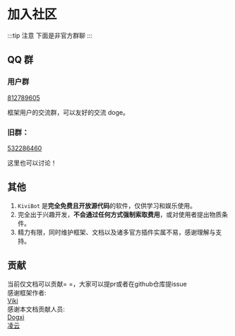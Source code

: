 # 加入社区

:::tip 注意
下面是非官方群聊
:::

## QQ 群

### 用户群

[812789605](https://qm.qq.com/cgi-bin/qm/qr?k=fteC6GcYQzcT1nnaBYDVbRWCIUkpIQrk&jump_from=webapi&authKey=GlN8HuZgPU0ze6EMYWk/8ZS5OGKtKZKxWzZjrj/NWMWEXHXVGpDrxJsmZ/feQcwp)

框架用户的交流群，可以友好的交流 doge。

### 旧群：<br>

[532286460](https://qm.qq.com/cgi-bin/qm/qr?k=9MvmCKhXDXOCJLWLKzBOt4K5HuJIv79A&jump_from=webapi&authKey=Pz2wEXyCGzENHKdLQSAuxtXERV0NrewrG0lb0aFMqPa+rjOAL741wyVXPQ5qoxuW)

这里也可以讨论！

## 其他

1. `KiviBot` 是**完全免费且开放源代码**的软件，仅供学习和娱乐使用。
2. 完全出于兴趣开发，**不会通过任何方式强制索取费用**，或对使用者提出物质条件。
3. 精力有限，同时维护框架、文档以及诸多官方插件实属不易，感谢理解与支持。

## 贡献

当前仅文档可以贡献= =，大家可以提pr或者在github仓库提issue<br>
感谢框架作者:<br>
[Viki](https://github.com/vikiboss)<br>
感谢本文档贡献人员:<br>
[Dogxi](https://github.com/dog234)<br>
[凌云](https://github.com/JingHai-Lingyun)<br>
